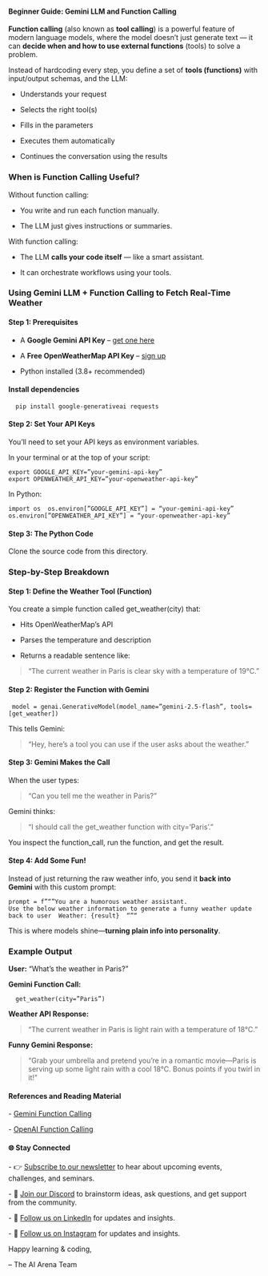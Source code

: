 #### Beginner Guide: Gemini LLM and Function Calling

**Function calling** (also known as **tool calling**) is a powerful feature of modern language models, where the model doesn’t just generate text — it can **decide when and how to use external functions** (tools) to solve a problem.

Instead of hardcoding every step, you define a set of **tools (functions)** with input/output schemas, and the LLM:

*   Understands your request
    
*   Selects the right tool(s)
    
*   Fills in the parameters
    
*   Executes them automatically
    
*   Continues the conversation using the results
    

### When is Function Calling Useful?

Without function calling:

*   You write and run each function manually.
    
*   The LLM just gives instructions or summaries.
    

With function calling:

*   The LLM **calls your code itself** — like a smart assistant.
    
*   It can orchestrate workflows using your tools.
    

### Using Gemini LLM + Function Calling to Fetch Real-Time Weather

#### Step 1: Prerequisites

*   A **Google Gemini API Key** – [get one here](https://aistudio.google.com/app/api-keys)
    
*   A **Free OpenWeatherMap API Key** – [sign up](https://openweathermap.org/api)
    
*   Python installed (3.8+ recommended)
    

#### Install dependencies

```   pip install google-generativeai requests  ```

#### Step 2: Set Your API Keys

You’ll need to set your API keys as environment variables.

In your terminal or at the top of your script:

```
export GOOGLE_API_KEY=”your-gemini-api-key”  
export OPENWEATHER_API_KEY=”your-openweather-api-key”
```

In Python:

``` 
import os  os.environ[”GOOGLE_API_KEY”] = “your-gemini-api-key”
os.environ[”OPENWEATHER_API_KEY”] = “your-openweather-api-key”
```

#### Step 3: The Python Code

Clone the source code from this directory. 

### Step-by-Step Breakdown

#### Step 1: Define the Weather Tool (Function)

You create a simple function called get\_weather(city) that:

*   Hits OpenWeatherMap’s API
    
*   Parses the temperature and description
    
*   Returns a readable sentence like:
    

> “The current weather in Paris is clear sky with a temperature of 19°C.”

#### Step 2: Register the Function with Gemini

```  model = genai.GenerativeModel(model_name=”gemini-2.5-flash”, tools=[get_weather])  ```

This tells Gemini:

> “Hey, here’s a tool you can use if the user asks about the weather.”

#### Step 3: Gemini Makes the Call

When the user types:

> “Can you tell me the weather in Paris?”

Gemini thinks:

> “I should call the get\_weather function with city=’Paris’.”

You inspect the function\_call, run the function, and get the result.

#### Step 4: Add Some Fun!

Instead of just returning the raw weather info, you send it **back into Gemini** with this custom prompt:

```
prompt = f”“”You are a humorous weather assistant.   
Use the below weather information to generate a funny weather update back to user  Weather: {result}  “”“
 ```

This is where models shine—**turning plain info into personality**.

### Example Output

**User:** “What’s the weather in Paris?”

**Gemini Function Call:**

```   get_weather(city=”Paris”)  ```

**Weather API Response:**

> “The current weather in Paris is light rain with a temperature of 18°C.”

**Funny Gemini Response:**

> “Grab your umbrella and pretend you’re in a romantic movie—Paris is serving up some light rain with a cool 18°C. Bonus points if you twirl in it!”

#### **References and Reading Material**

\- [Gemini Function Calling](https://ai.google.dev/gemini-api/docs/function-calling)

\- [OpenAI Function Calling](https://platform.openai.com/docs/guides/function-calling)

#### **🌐 Stay Connected**

\- 👉 [Subscribe to our newsletter](https://aiengarena.com/) to hear about upcoming events, challenges, and seminars.

\- 💬 [Join our Discord](https://discord.gg/NY2rJY7N) to brainstorm ideas, ask questions, and get support from the community.

\- 📸 [Follow us on LinkedIn](https://www.linkedin.com/company/aiengarena/) for updates and insights.

\- 📸 [Follow us on Instagram](https://www.instagram.com/aiengarena) for updates and insights.

Happy learning & coding,

– The AI Arena Team
